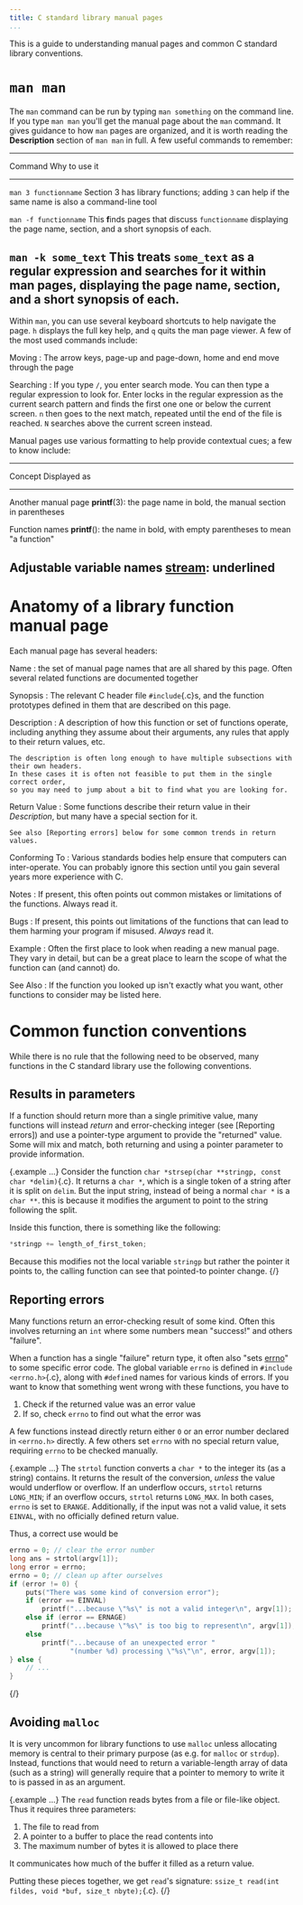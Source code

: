 ```yaml
---
title: C standard library manual pages
...
```


This is a guide to understanding manual pages and common C standard library conventions.

# `man man`

The `man` command can be run by typing `man something` on the command line.
If you type `man man` you'll get the manual page about the `man` command.
It gives guidance to how `man` pages are organized, and it is worth reading the **Description** section of `man man` in full.
A few useful commands to remember:

--------------------------------------------------------------------------------
Command                         Why to use it
------------------------------- ------------------------------------------------
`man 3 functionname`            Section 3 has library functions; adding `3` can
                                help if the same name is also a command-line
                                tool

`man -f functionname`           This **f**inds pages that discuss `functionname`
                                displaying the page name, section, and a short
                                synopsis of each.

`man -k some_text`              This treats `some_text` as a regular expression
                                and searches for it within man pages,
                                displaying the page name, section, and a short
                                synopsis of each.
--------------------------------------------------------------------------------

Within `man`, you can use several keyboard shortcuts to help navigate the page.
`h` displays the full key help, and `q` quits the man page viewer.
A few of the most used commands include:

Moving
:   The arrow keys, page-up and page-down, home and end move through the page

Searching
:   If you type `/`, you enter search mode.
    You can then type a regular expression to look for.
    Enter locks in the regular expression as the current search pattern and finds the first one one or below the current screen.
    `n` then goes to the next match, repeated until the end of the file is reached.
    `N` searches above the current screen instead.

Manual pages use various formatting to help provide contextual cues;
a few to know include:

--------------------------------------------------------------------------------
Concept                         Displayed as
------------------------------- ------------------------------------------------
Another manual page             **printf**(3): the page name in bold,
                                the manual section in parentheses

Function names                  **printf**(): the name in bold,
                                with empty parentheses to mean "a function"

Adjustable variable names       <u>stream</u>: underlined
--------------------------------------------------------------------------------



# Anatomy of a library function manual page

Each manual page has several headers:

Name
:   the set of manual page names that are all shared by this page.
    Often several related functions are documented together

Synopsis
:   The relevant C header file `#include`{.c}s,
    and the function prototypes defined in them that are described on this page.

Description
:   A description of how this function or set of functions operate,
    including anything they assume about their arguments,
    any rules that apply to their return values, etc.
    
    The description is often long enough to have multiple subsections with their own headers.
    In these cases it is often not feasible to put them in the single correct order,
    so you may need to jump about a bit to find what you are looking for.

Return Value
:   Some functions describe their return value in their *Description*,
    but many have a special section for it.
    
    See also [Reporting errors] below for some common trends in return values.

Conforming To
:   Various standards bodies help ensure that computers can inter-operate.
    You can probably ignore this section until you gain several years more experience with C.

Notes
:   If present, this often points out common mistakes
    or limitations of the functions.
    Always read it.

Bugs
:   If present, this points out limitations of the functions that can lead to them harming your program if misused.
    *Always* read it.

Example
:   Often the first place to look when reading a new manual page.
    They vary in detail, but can be a great place to learn the scope of what the function can (and cannot) do.

See Also
:   If the function you looked up isn't exactly what you want,
    other functions to consider may be listed here.


# Common function conventions

While there is no rule that the following need to be observed,
many functions in the C standard library use the following conventions.

## Results in parameters

If a function should return more than a single primitive value,
many functions will instead *return* and error-checking integer (see [Reporting errors])
and use a pointer-type argument to provide the "returned" value.
Some will mix and match, both returning and using a pointer parameter to provide information.

{.example ...}
Consider the function `char *strsep(char **stringp, const char *delim)`{.c}.
It returns a `char *`, which is a single token of a string after it is split on `delim`.
But the input string, instead of being a normal `char *` is a `char **`.
this is because it modifies the argument to point to the string following the split.

Inside this function, there is something like the following:

````c
*stringp += length_of_first_token;
````

Because this modifies not the local variable `stringp` but rather the pointer it points to,
the calling function can see that pointed-to pointer change.
{/}

## Reporting errors

Many functions return an error-checking result of some kind.
Often this involves returning an `int` where some numbers mean "success!" and others "failure".

When a function has a single "failure" return type, it often also "sets <u>errno</u>" to some specific error code.
The global variable `errno` is defined in `#include <errno.h>`{.c}, along with `#define`d names for various kinds of errors.
If you want to know that something went wrong with these functions, you have to 

1. Check if the returned value was an error value
2. If so, check `errno` to find out what the error was

A few functions instead directly return either `0` or an error number declared in `<errno.h>` directly.
A few others set `errno` with no special return value, requiring `errno` to be checked manually.

{.example ...}
The `strtol` function
converts a `char *` to the integer its (as a string) contains.
It returns the result of the conversion, *unless* the value would underflow or overflow.
If an underflow occurs, `strtol` returns `LONG_MIN`; if  an  overflow occurs, `strtol` returns `LONG_MAX`.  In both cases, `errno` is set to `ERANGE`.
Additionally, if the input was not a valid value, it sets `EINVAL`, with no officially defined return value.

Thus, a correct use would be

````c
errno = 0; // clear the error number
long ans = strtol(argv[1]);
long error = errno;
errno = 0; // clean up after ourselves
if (error != 0) {
    puts("There was some kind of conversion error");
    if (error == EINVAL)
        printf("...because \"%s\" is not a valid integer\n", argv[1]);
    else if (error == ERNAGE)
        printf("...because \"%s\" is too big to represent\n", argv[1]);
    else
        printf("...because of an unexpected error " 
               "(number %d) processing \"%s\"\n", error, argv[1]);
} else { 
    // ...
}
````
{/}

## Avoiding `malloc`

It is very uncommon for library functions to use `malloc`
unless allocating memory is central to their primary purpose (as e.g. for `malloc` or `strdup`).
Instead, functions that would need to return a variable-length array of data (such as a string)
will generally require that a pointer to memory to write it to is passed in as an argument.

{.example ...}
The `read` function reads bytes from a file or file-like object.
Thus it requires three parameters:

1. The file to read from
2. A pointer to a buffer to place the read contents into
3. The maximum number of bytes it is allowed to place there

It communicates how much of the buffer it filled as a return value.

Putting these pieces together, we get `read`'s signature: `ssize_t read(int fildes, void *buf, size_t nbyte);`{.c}.
{/}

